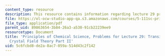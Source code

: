 ```yaml
---
content_type: resource
description: This resource contains information regarding lecture 29 problem.
file: https://ol-ocw-studio-app-qa.s3.amazonaws.com/courses/5-111sc-principles-of-chemical-science-fall-2014/5c6fcbd8de2a8ac7059a514d43c2f142_MIT5_111F14_Lec29Prob.pdf
file_type: application/pdf
parent_uid: 89863654-3b84-26a3-a530-91cb22239ee9
resourcetype: Document
title: 'Principles of Chemical Science, Problems for Lecture 29: Transition Metals:
  Crystal Field Theory Part II'
uid: 5c6fcbd8-de2a-8ac7-059a-514d43c2f142
---
```

